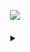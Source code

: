 
  <p align="center">
 <a href="https://skillicons.dev">
		<img src="https://skillicons.dev/icons?i=java" />
	</a>
</p>

<h4 align="center">
<details>
<summary></summary>

```java
import org.bukkit.plugin.java.JavaPlugin;

public class AboutMe extends JavaPlugin {
  String name = "arcaanoo ; Gabriel.";
  String contact = "arcaanoo#0001"; 
}
```
